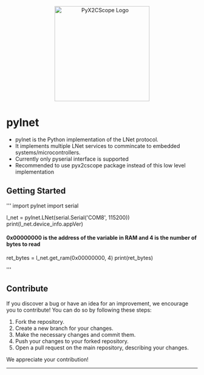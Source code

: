 <p align="center">
  <img src="pyx2cscope/docs/img/microchip-technology-logo.png" alt="PyX2CScope Logo" width="250">
</p>

# pylnet
- pylnet is the Python implementation of the LNet protocol.
- It implements multiple LNet services to commincate to embedded systems/microcontrollers.
- Currently only pyserial interface is supported 
- Recommended to use pyx2cscope package instead of this low level implementation

## Getting Started

'''
import pylnet
import serial

l_net = pylnet.LNet(serial.Serial('COM8', 115200))
print(l_net.device_info.appVer)
#### 0x00000000 is the address of the variable in RAM and 4 is the number of bytes to read
ret_bytes = l_net.get_ram(0x00000000, 4) 
print(ret_bytes)

'''

## Contribute
If you discover a bug or have an idea for an improvement, we encourage you to contribute! You can do so by following these steps:

1. Fork the repository.
2. Create a new branch for your changes.
3. Make the necessary changes and commit them. 
4. Push your changes to your forked repository. 
5. Open a pull request on the main repository, describing your changes.

We appreciate your contribution!



-------------------------------------------------------------------



